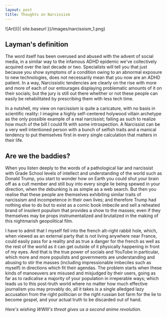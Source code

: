 ```yaml
---
layout: post
title: Thoughts on Narcissism
---
```


![Art]({{ site.baseurl }}/images/narcissism_1.png)

## Layman's definition

The word itself has been overused and abused with the advent of social media, in a similar way to the infamous ADHD epidemic we've collectively acquired over the last decade or two. Specialists will tell you that just because you show symptoms of a condition owing to an abnormal exposure to new technologies, does not necessarily mean that you now are an ADHD patient. In a way, Narcissistic tendencies are clearly on the rise with more and more of each of our entourages displaying problematic amounts of it on their socials; but the jury is still out there wheither or not these people can easily be rehabilitated by prescribing them with less tech time.

In a nutshell, my view on narcissism is quite a caricature, with no basis in scientific reality: I imagine a highly self-centered holywood villain archetype as the only possible example of a real narcissist; failing as such to realize how much of the bill I could fit with some introspection. A Narcissist can be a very well intentioned person with a bunch of selfish traits and a manical tendency to put themselves first in every single calculation that matters in their life.

## Are we the baddies?

When you listen deeply to the words of a pathological liar and narcissist with Grade School levels of intellect and understanding of the world such as Donald Trump, you start to wonder how on Earth you could shut your brain off as a cult member and still buy into every single lie being spewed in your direction, when the debunking is as simple as a web search. But then you realise that these people are themselves exhibiting similar traits of narcissism and incompetence in their own lives; and therefore Trump had nothing else to do but to exist as a comic book imbecile and sell a reheated brand of insolent populism that provides a show to the masses; even if they themselves may be props instrumentalized and brutalized in the making of this nightmarish geopolitical film.

I have to admit that I myself fell into the french alt-right rabbit hole, which, when viewed as an external party that is not living anywhere near France, could easily pass for a reality and as true a danger for the french as well as the rest of the world as it can get outside of it physically happening in front of my eyes. And that is the true power of socials and YouTube in particular, which more and more populists and governments are understanding and abusing to stir the masses (including impressionable imbeciles such as myself) in directions which fit their agendas. The problem starts when these kinds of manoeuvers are misused and misjudged by their users, going as far as to radicalise a majority of your population in irreperable ways; which leads us to this post-truth world where no matter how much effective journalism you may provably do, all it takes is a single alledged lazy accusation from the right politician or the right russian bot farm for the lie to become gospel, and your actual truth to be discarded out of hand.

_Here's wishing WWIII's threat gives us a second anime revolution._